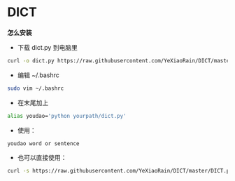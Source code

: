 DICT
====

**怎么安装**

- 下载 dict.py 到电脑里

```Bash
curl -o dict.py https://raw.githubusercontent.com/YeXiaoRain/DICT/master/DICT.py 
```

- 编辑 ~/.bashrc

```Bash
sudo vim ~/.bashrc
```

- 在末尾加上

```Bash
alias youdao='python yourpath/dict.py'
```

- 使用：

```Bash
youdao word or sentence
```

- 也可以直接使用：

```Bash
curl -s https://raw.githubusercontent.com/YeXiaoRain/DICT/master/DICT.py | python - word or sentence
```


